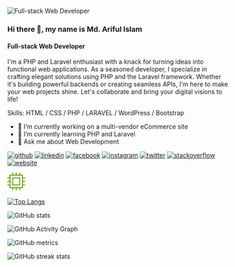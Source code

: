 ![Full-stack Web Developer](https://media.licdn.com/dms/image/D5616AQERAiTvt3NEfw/profile-displaybackgroundimage-shrink_350_1400/0/1692463640305?e=1697673600&v=beta&t=G052R02mlKxhT69aKMMpVdDagIlqUd03VJlTClwbWwY)

### Hi there 👋, my name is Md. Ariful Islam
#### Full-stack Web Developer


I'm a PHP and Laravel enthusiast with a knack for turning ideas into functional web applications. As a seasoned developer, I specialize in crafting elegant solutions using PHP and the Laravel framework. Whether it's building powerful backends or creating seamless APIs, I'm here to make your web projects shine. Let's collaborate and bring your digital visions to life!

Skills: HTML / CSS / PHP / LARAVEL / WordPress / Bootstrap

- 🔭 I’m currently working on a multi-vendor eCommerce site 
- 🌱 I’m currently learning PHP and Laravel 
- 💬 Ask me about Web Development 


[<img src='https://cdn.jsdelivr.net/npm/simple-icons@3.0.1/icons/github.svg' alt='github' height='40'>](https://github.com/code-arif)  [<img src='https://cdn.jsdelivr.net/npm/simple-icons@3.0.1/icons/linkedin.svg' alt='linkedin' height='40'>](https://www.linkedin.com/in/ariful-islam-9926a922a/)  [<img src='https://cdn.jsdelivr.net/npm/simple-icons@3.0.1/icons/facebook.svg' alt='facebook' height='40'>](https://www.facebook.com/akj.ariful.islam)  [<img src='https://cdn.jsdelivr.net/npm/simple-icons@3.0.1/icons/instagram.svg' alt='instagram' height='40'>](https://www.instagram.com/code-arif/)  [<img src='https://cdn.jsdelivr.net/npm/simple-icons@3.0.1/icons/twitter.svg' alt='twitter' height='40'>](https://twitter.com/MDArifu29733666)  [<img src='https://cdn.jsdelivr.net/npm/simple-icons@3.0.1/icons/stackoverflow.svg' alt='stackoverflow' height='40'>](https://stackoverflow.com/users/21041485)  [<img src='https://cdn.jsdelivr.net/npm/simple-icons@3.0.1/icons/icloud.svg' alt='website' height='40'>](portfolio.codearif.com)  

<a href='https://docs.github.com/en/developers'><img src='https://raw.githubusercontent.com/acervenky/animated-github-badges/master/assets/devbadge.gif' width='40' height='40'></a> 

[![Top Langs](https://github-readme-stats.vercel.app/api/top-langs/?username=code-arif)](https://github.com/anuraghazra/github-readme-stats)

![GitHub stats](https://github-readme-stats.vercel.app/api?username=code-arif&show_icons=true&theme=radical)


![GitHub Activity Graph](https://activity-graph.herokuapp.com/graph?username=code-arif)  

![GitHub metrics](https://metrics.lecoq.io/code-arif)  

![GitHub streak stats](https://streak-stats.demolab.com/?user=code-arif)  



